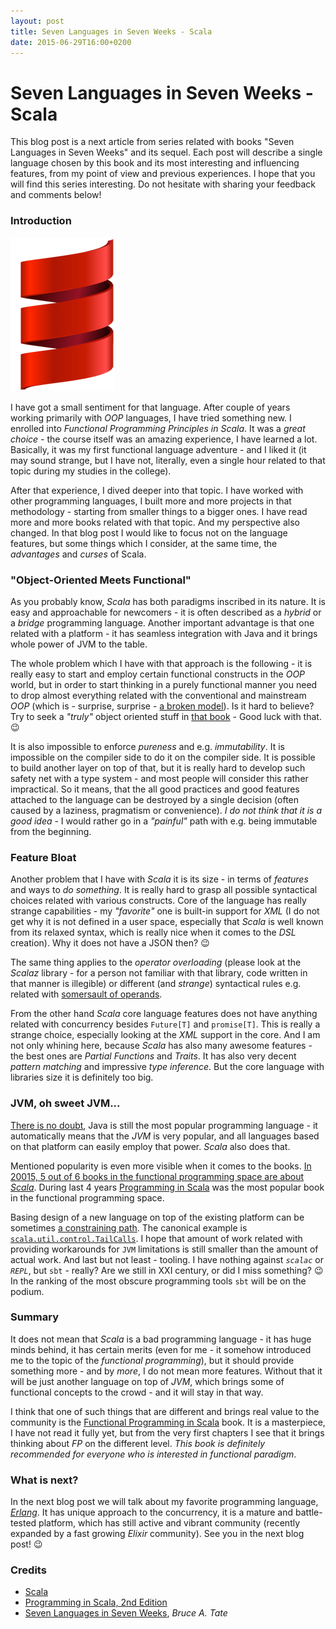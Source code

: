 ```yaml
---
layout: post
title: Seven Languages in Seven Weeks - Scala
date: 2015-06-29T16:00+0200
---
```


# Seven Languages in Seven Weeks - Scala

<quote class="disclaimer">This blog post is a next article from series related with books "Seven Languages in Seven Weeks" and its sequel. Each post will describe a single language chosen by this book and its most interesting and influencing features, from my point of view and previous experiences. I hope that you will find this series interesting. Do not hesitate with sharing your feedback and comments below!</quote>

### Introduction

<img class="right scala-logo" alt="Scala Logo" src="/assets/ScalaLogo.png" />

I have got a small sentiment for that language. After couple of years working primarily with *OOP* languages, I have tried something new. I enrolled into *Functional Programming Principles in Scala*. It was a *great choice* - the course itself was an amazing experience, I have learned a lot. Basically, it was my first functional language adventure - and I liked it (it may sound strange, but I have not, literally, even a single hour related to that topic during my studies in the college).

After that experience, I dived deeper into that topic. I have worked with other programming languages, I built more and more projects in that methodology - starting from smaller things to a bigger ones. I have read more and more books related with that topic. And my perspective also changed. In that blog post I would like to focus not on the language features, but some things which I consider, at the same time, the *advantages* and *curses* of Scala.

### "Object-Oriented Meets Functional"

As you probably know, *Scala* has both paradigms inscribed in its nature. It is easy and approachable for newcomers - it is often described as a *hybrid* or a *bridge* programming language. Another important advantage is that one related with a platform - it has seamless integration with Java and it brings whole power of JVM to the table.

The whole problem which I have with that approach is the following - it is really easy to start and employ certain functional constructs in the *OOP* world, but in order to start thinking in a purely functional manner you need to drop almost everything related with the conventional and mainstream *OOP* (which is - surprise, surprise - [a broken model](http://c2.com/cgi/wiki?AlanKaysDefinitionOfObjectOriented)). Is it hard to believe? Try to seek a *"truly"* object oriented stuff in [that book](http://www.manning.com/bjarnason/) - Good luck with that. :wink:

It is also impossible to enforce *pureness* and e.g. *immutability*. It is impossible on the compiler side to do it on the compiler side. It is possible to build another layer on top of that, but it is really hard to develop such safety net with a type system - and most people will consider this rather impractical. So it means, that the all good practices and good features attached to the language can be destroyed by a single decision (often caused by a laziness, pragmatism or convenience). *I do not think that it is a good idea* - I would rather go in a *"painful"* path with e.g. being immutable from the beginning.

### Feature Bloat

Another problem that I have with *Scala* it is its size - in terms of *features* and ways to *do something*. It is really hard to grasp all possible syntactical choices related with various constructs. Core of the language has really strange capabilities - my *"favorite"* one is built-in support for *XML* (I do not get why it is not defined in a user space, especially that *Scala* is well known from its relaxed syntax, which is really nice when it comes to the *DSL* creation). Why it does not have a JSON then? :wink:

The same thing applies to the *operator overloading* (please look at the *Scalaz* library - for a person not familiar with that library, code written in that manner is illegible) or different (and *strange*) syntactical rules e.g. related with [somersault of operands](https://www.agilelearner.com/presentation/81).

From the other hand *Scala* core language features does not have anything related with concurrency besides `Future[T]` and `promise[T]`. This is really a strange choice, especially looking at the *XML* support in the core. And I am not only whining here, because *Scala* has also many awesome features - the best ones are *Partial Functions* and *Traits*. It has also very decent *pattern matching* and impressive *type inference*. But the core language with libraries size it is definitely too big.

### JVM, oh sweet JVM...

[There is no doubt](http://www.tiobe.com/index.php/content/paperinfo/tpci/index.html), Java is still the most popular programming language - it automatically means that the *JVM* is very popular, and all languages based on that platform can easily employ that power. *Scala* also does that.

Mentioned popularity is even more visible when it comes to the books. [In 20015, 5 out of 6 books in the functional programming space are about *Scala*](https://youtu.be/HLCFJ9hnR1M?t=808). During last 4 years [Programming in Scala](http://www.artima.com/shop/programming_in_scala_2ed) was the most popular book in the functional programming space.

Basing design of a new language on top of the existing platform can be sometimes [a constraining path](http://docs.scala-lang.org/overviews/core/value-classes.html). The canonical example is [`scala.util.control.TailCalls`](http://www.scala-lang.org/api/current/#scala.util.control.TailCalls$). I hope that amount of work related with providing workarounds for `JVM` limitations is still smaller than the amount of actual work. And last but not least - tooling. I have nothing against *`scalac`* or *`REPL`*, but `sbt` - really? Are we still in XXI century, or did I miss something? :wink: In the ranking of the most obscure programming tools `sbt` will be on the podium.

### Summary

It does not mean that *Scala* is a bad programming language - it has huge minds behind, it has certain merits (even for me - it somehow introduced me to the topic of the *functional programming*), but it should provide something more - and by *more*, I do not mean more features. Without that it will be just another language on top of *JVM*, which brings some of functional concepts to the crowd - and it will stay in that way.

I think that one of such things that are different and brings real value to the community is the [Functional Programming in Scala](http://www.manning.com/bjarnason/) book. It is a masterpiece, I have not read it fully yet, but from the very first chapters I see that it brings thinking about *FP* on the different level. *This book is definitely recommended for everyone who is interested in functional paradigm*.

### What is next?

In the next blog post we will talk about my favorite programming language, *[Erlang](http://www.erlang.org)*. It has unique approach to the concurrency, it is a mature and battle-tested platform, which has still active and vibrant community (recently expanded by a fast growing *Elixir* community). See you in the next blog post! :wink:

### Credits

- [Scala](http://www.scala-lang.org/)
- [Programming in Scala, 2nd Edition](http://www.artima.com/shop/programming_in_scala_2ed)
- [Seven Languages in Seven Weeks](https://pragprog.com/book/btlang/seven-languages-in-seven-weeks), *Bruce A. Tate*
